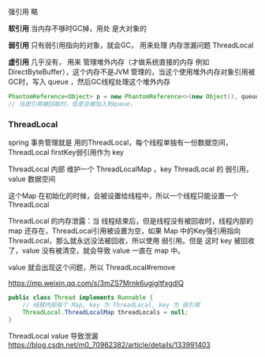 强引用 略

**软引用** 当内存不够时GC掉，用处 是大对象的

**弱引用** 只有弱引用指向的对象，就会GC， 用来处理 内存泄漏问题 ThreadLocal

**虚引用** 几乎没有， 用来 管理堆外内存（才做系统直接的内存 例如 DirectByteBuffer），这个内存不是JVM 管理的，当这个使用堆外内存对象引用被GC时，写入 queue ，然后GC线程处理这个堆外内存

```java
PhantomReference<Object> p = new PhantomReference<>(new Object(), queue);
// 当虚引用被回收时，信息会被加入到queue，
```

### ThreadLocal

spring 事务管理就是 用的ThreadLocal，每个线程单独有一份数据空间，ThreadLocal firstKey弱引用作为 key

ThreadLocal 内部 维护一个  ThreadLocalMap ，key ThreadLocal 的 弱引用，value 数据空间

这个Map 在初始化的时候，会被设置给线程中，所以一个线程只能设置一个ThreadLocal 

ThreadLocal 的内存泄露：当 线程结束后，但是线程没有被回收时，线程内部的map 还存在，ThreadLocal引用被设置为空，如果 Map 中的Key强引用指向ThreadLocal，那么就永远没法被回收，所以使用 弱引用。但是 这时 key 被回收了，value 没有被清空，就会导致 value 一直在 map 中。

value 就会出现这个问题，所以 ThreadLocal#remove

https://mp.weixin.qq.com/s/3mZS7Mrnk6ugjgltfxgdlQ

```java
public class Thread implements Runnable {
    // 线程内部有个 Map, key 为 ThreadLocal, key 为 弱引用
    ThreadLocal.ThreadLocalMap threadLocals = null;
}
```

ThreadLocal value 导致泄漏
https://blog.csdn.net/m0_70962382/article/details/133991403